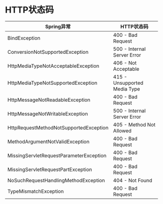 # HTTP状态码

|Spring异常|HTTP状态码|
|-|-|
|BindException|400 - Bad Request|
|ConversionNotSupportedException|500 - Internal Server Error|
|HttpMediaTypeNotAcceptableException|406 - Not Acceptable|
|HttpMediaTypeNotSupportedException|415 - Unsupported Media Type|
|HttpMessageNotReadableException|400 - Bad Request|
|HttpMessageNotWritableException|500 - Internal Server Error|
|HttpRequestMethodNotSupportedException|405 - Method Not Allowed|
|MethodArgumentNotValidException|400 - Bad Request|
|MissingServletRequestParameterException|400 - Bad Request|
|MissingServletRequestPartException|400 - Bad Request|
|NoSuchRequestHandlingMethodException|404 - Not Found|
|TypeMismatchException|400 - Bad Request|
